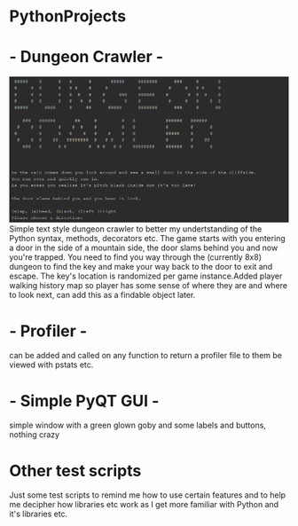 # PythonProjects
# - Dungeon Crawler - 
![alt text](https://raw.githubusercontent.com/JasoneDDev/PythonProjects/master/dungeonCrawler.PNG)
Simple text style dungeon crawler to better my undertstanding of the Python syntax, methods, decorators etc.
The game starts with you entering a door in the side of a mountain side, the door slams behind you and now you're trapped. You need to find you way through the (currently 8x8) dungeon to find the key and make your way back to the door to exit and escape.
The key's location is randomized per game instance.Added player walking history map so player has some sense of where they are and where to look next, can add this as a findable object later. 

# - Profiler -
can be added and called on any function to return a profiler file to them be viewed with pstats etc.

# - Simple PyQT GUI -
simple window with a green glown goby and some labels and buttons, nothing crazy

# Other test scripts
Just some test scripts to remind me how to use certain features and to help me decipher how libraries etc work as I get more familiar with Python and it's libraries etc.
